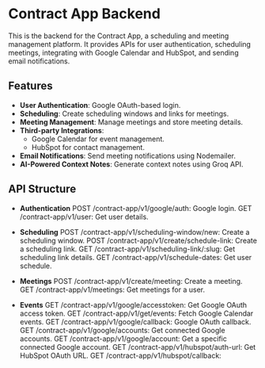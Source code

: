 # Contract App Backend

This is the backend for the Contract App, a scheduling and meeting management platform. It provides APIs for user authentication, scheduling meetings, integrating with Google Calendar and HubSpot, and sending email notifications.

## Features

- **User Authentication**: Google OAuth-based login.
- **Scheduling**: Create scheduling windows and links for meetings.
- **Meeting Management**: Manage meetings and store meeting details.
- **Third-party Integrations**:
  - Google Calendar for event management.
  - HubSpot for contact management.
- **Email Notifications**: Send meeting notifications using Nodemailer.
- **AI-Powered Context Notes**: Generate context notes using Groq API.

## API Structure

- **Authentication**
  POST /contract-app/v1/google/auth: Google login.
  GET /contract-app/v1/user: Get user details.

- **Scheduling**
  POST /contract-app/v1/scheduling-window/new: Create a scheduling window.
  POST /contract-app/v1/create/schedule-link: Create a scheduling link.
  GET /contract-app/v1/scheduling-link/:slug: Get scheduling link details.
  GET /contract-app/v1/schedule-dates: Get user schedule.

- **Meetings**
  POST /contract-app/v1/create/meeting: Create a meeting.
  GET /contract-app/v1/meetings: Get meetings for a user.

- **Events**
  GET /contract-app/v1/google/accesstoken: Get Google OAuth access token.
  GET /contract-app/v1/get/events: Fetch Google Calendar events.
  GET /contract-app/v1/google/callback: Google OAuth callback.
  GET /contract-app/v1/google/accounts: Get connected Google accounts.
  GET /contract-app/v1/google/account: Get a specific connected Google account.
  GET /contract-app/v1/hubspot/auth-url: Get HubSpot OAuth URL.
  GET /contract-app/v1/hubspot/callback:
